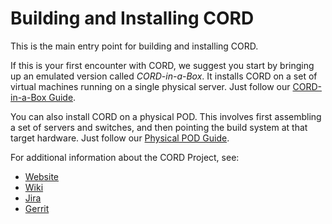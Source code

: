# Building and Installing CORD

This is the main entry point for building and installing CORD.

If this is your first encounter with CORD, we suggest you start by
bringing up an emulated version called _CORD-in-a-Box_.
It installs CORD on a set of virtual machines running on a single
physical server. Just follow our [CORD-in-a-Box Guide](docs/quickstarts.md#virtual-pod-cord-in-a-box).

You can also install CORD on a physical POD. This involves first assembling
a set of servers and switches, and then pointing the build system at
that target hardware. Just follow our
[Physical POD Guide](docs/quickstarts.md#physical-pod).

For additional information about the CORD Project, see:

* [Website](http://opencord.org)
* [Wiki](http://wiki.opencord.org)
* [Jira](http://jira.opencord.org)
* [Gerrit](http://gerrit.opencord.org)
